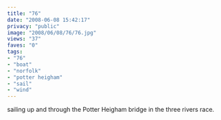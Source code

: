 ```yaml
---
title: "76"
date: "2008-06-08 15:42:17"
privacy: "public"
image: "2008/06/08/76/76.jpg"
views: "37"
faves: "0"
tags:
- "76"
- "boat"
- "norfolk"
- "potter heigham"
- "sail"
- "wind"
---
```

sailing up and through the Potter Heigham bridge in the three rivers race.<a href="/photos/2008/06/08/76"></a>

